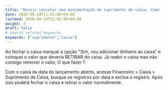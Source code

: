 ```yaml
---
title: "Desejo cancelar uma movimentação de suprimento de caixa. Como fazer ?"
date: 2020-09-24T11:02:05+04:00
lastmod: 2020-09-24T11:02:05+04:00
weight: 3
draft: false
# search related keywords
keywords: ["suprimento","caixa"]
---
```


Ao fechar o caixa marquei a opção "Sim, vou adicionar dinheiro ao caixa" e coloquei o valor que deveria RETIRAR do caixa. Já reabri o caixa mas não consigo remover o valor, O que fazer ?

Com o caixa da data do lançamento aberto, acesse Financeiro > Caixa > Suprimento de Caixa, busque os registros por data e exclua o registro. Após isso poderá fechar o caixa e retirar o valor normalmente.
